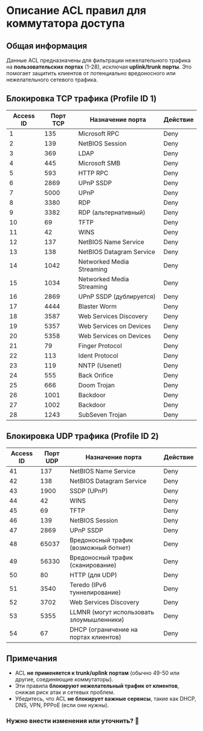 # Описание ACL правил для коммутатора доступа

## Общая информация
Данные ACL предназначены для фильтрации нежелательного трафика на **пользовательских портах** (1-28), исключая **uplink/trunk порты**. Это помогает защитить клиентов от потенциально вредоносного или нежелательного сетевого трафика.

## Блокировка TCP трафика (Profile ID 1)

| Access ID | Порт TCP  | Назначение порта | Действие |
|-----------|----------|----------------|----------|
| 1  | 135  | Microsoft RPC  | Deny |
| 2  | 139  | NetBIOS Session  | Deny |
| 3  | 369  | LDAP | Deny |
| 4  | 445  | Microsoft SMB  | Deny |
| 5  | 593  | HTTP RPC | Deny |
| 6  | 2869 | UPnP SSDP | Deny |
| 7  | 5000 | UPnP | Deny |
| 8  | 3380 | RDP | Deny |
| 9  | 3382 | RDP (альтернативный) | Deny |
| 10 | 69   | TFTP | Deny |
| 11 | 42   | WINS | Deny |
| 12 | 137  | NetBIOS Name Service | Deny |
| 13 | 138  | NetBIOS Datagram Service | Deny |
| 14 | 1042 | Networked Media Streaming | Deny |
| 15 | 1034 | Networked Media Streaming | Deny |
| 16 | 2869 | UPnP SSDP (дублируется) | Deny |
| 17 | 4444 | Blaster Worm | Deny |
| 18 | 3587 | Web Services Discovery | Deny |
| 19 | 5357 | Web Services on Devices | Deny |
| 20 | 5358 | Web Services on Devices | Deny |
| 21 | 79   | Finger Protocol | Deny |
| 22 | 113  | Ident Protocol | Deny |
| 23 | 119  | NNTP (Usenet) | Deny |
| 24 | 555  | Back Orifice | Deny |
| 25 | 666  | Doom Trojan | Deny |
| 26 | 1001 | Backdoor | Deny |
| 27 | 1002 | Backdoor | Deny |
| 28 | 1243 | SubSeven Trojan | Deny |

## Блокировка UDP трафика (Profile ID 2)

| Access ID | Порт UDP | Назначение порта | Действие |
|-----------|---------|----------------|----------|
| 41 | 137  | NetBIOS Name Service | Deny |
| 42 | 138  | NetBIOS Datagram Service | Deny |
| 43 | 1900 | SSDP (UPnP) | Deny |
| 44 | 42   | WINS | Deny |
| 45 | 69   | TFTP | Deny |
| 46 | 139  | NetBIOS Session | Deny |
| 47 | 2869 | UPnP SSDP | Deny |
| 48 | 65037 | Вредоносный трафик (возможный ботнет) | Deny |
| 49 | 56330 | Вредоносный трафик (сканирование) | Deny |
| 50 | 80   | HTTP (для UDP) | Deny |
| 51 | 3540 | Teredo (IPv6 туннелирование) | Deny |
| 52 | 3702 | Web Services Discovery | Deny |
| 53 | 5355 | LLMNR (могут использовать злоумышленники) | Deny |
| 54 | 67   | DHCP (ограничение на портах клиентов) | Deny |

## Примечания
- ACL **не применяется к trunk/uplink портам** (обычно 49-50 или другие, соединяющие коммутаторы).
- Эти правила **блокируют нежелательный трафик от клиентов**, снижая риск атак и сетевых проблем.
- Убедитесь, что ACL **не блокирует важные сервисы**, такие как DHCP, DNS, VPN, PPPoE (если они нужны).

### Нужно внести изменения или уточнить? 🚀

